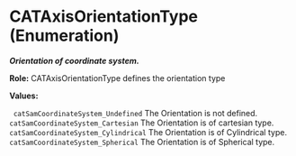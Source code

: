 # CATAxisOrientationType (Enumeration)

**_Orientation of coordinate system._**

**Role:** CATAxisOrientationType defines the orientation type

**Values:**

` catSamCoordinateSystem_Undefined`      The Orientation is not defined.
` catSamCoordinateSystem_Cartesian`      The Orientation is of cartesian type.
` catSamCoordinateSystem_Cylindrical`      The Orientation is of Cylindrical type.
` catSamCoordinateSystem_Spherical`      The Orientation is of Spherical type.